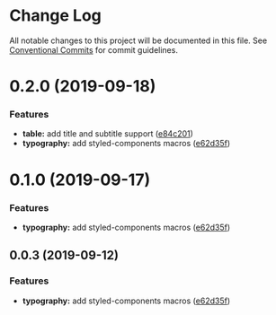 # Change Log

All notable changes to this project will be documented in this file.
See [Conventional Commits](https://conventionalcommits.org) for commit guidelines.

# 0.2.0 (2019-09-18)


### Features

* **table:** add title and subtitle support ([e84c201](https://github.com/synerise/ds/commit/e84c201))
* **typography:** add styled-components macros ([e62d35f](https://github.com/synerise/ds/commit/e62d35f))





# 0.1.0 (2019-09-17)


### Features

* **typography:** add styled-components macros ([e62d35f](https://github.com/synerise/ds/commit/e62d35f))





## 0.0.3 (2019-09-12)


### Features

* **typography:** add styled-components macros ([e62d35f](https://github.com/synerise/ds/commit/e62d35f))
